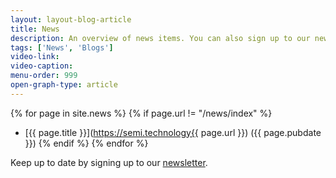 ```yaml
---
layout: layout-blog-article
title: News
description: An overview of news items. You can also sign up to our newsletter or follow us on LinkedIn or Twitter. 
tags: ['News', 'Blogs']
video-link:
video-caption:
menu-order: 999
open-graph-type: article
---
```


{% for page in site.news %}
{% if page.url != "/news/index" %}
- [{{ page.title }}](https://semi.technology{{ page.url }}) ({{ page.pubdate }})
{% endif %}
{% endfor %}

Keep up to date by signing up to our [newsletter](/newsletter/).